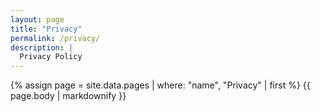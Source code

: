 ```yaml
---
layout: page
title: "Privacy"
permalink: /privacy/
description: |
  Privacy Policy
---
```


{% assign page = site.data.pages | where: "name", "Privacy" | first %}
{{ page.body | markdownify }}
